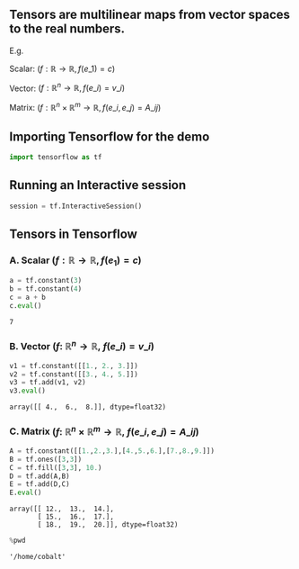 ## Tensors are multilinear maps from vector spaces to the real numbers.

E.g.

Scalar:  $\left( f : \mathbb{R}\rightarrow \mathbb{R},  f\left(e\_1\right) = c \right)$  

Vector:  $\left( f : \mathbb{R}^n \rightarrow \mathbb{R},  f\left(e\_i\right) = v\_i \right)$  

Matrix:  $\left( f : \mathbb{R}^n \times \mathbb{R}^m \rightarrow \mathbb{R},  f\left(e\_i, e\_j\right) = A\_{ij} \right)$


## Importing Tensorflow for the demo


```python
import tensorflow as tf 
```

## Running an Interactive session 


```python
session = tf.InteractiveSession()
```

## Tensors in Tensorflow

### A. Scalar $\left( f : \mathbb{R}\rightarrow \mathbb{R},  f(e_1) = c \right)$  


```python
a = tf.constant(3)
b = tf.constant(4)
c = a + b
c.eval()
```




    7



### B. Vector $\left( f :\: \mathbb{R}^n \rightarrow \mathbb{R}, \: f(e\_i) = v\_i \right)$ 


```python
v1 = tf.constant([[1., 2., 3.]]) 
v2 = tf.constant([[3., 4., 5.]])
v3 = tf.add(v1, v2)
v3.eval()
```




    array([[ 4.,  6.,  8.]], dtype=float32)



### C. Matrix  $\left( f :\: \mathbb{R}^n \times \mathbb{R}^m \rightarrow \mathbb{R}, \: f(e\_i, e\_j) = A\_{ij} \right)$


```python
A = tf.constant([[1.,2.,3.],[4.,5.,6.],[7.,8.,9.]])
B = tf.ones([3,3])
C = tf.fill([3,3], 10.)
D = tf.add(A,B)
E = tf.add(D,C)
E.eval()
```




    array([[ 12.,  13.,  14.],
           [ 15.,  16.,  17.],
           [ 18.,  19.,  20.]], dtype=float32)




```python
%pwd
```




    '/home/cobalt'


